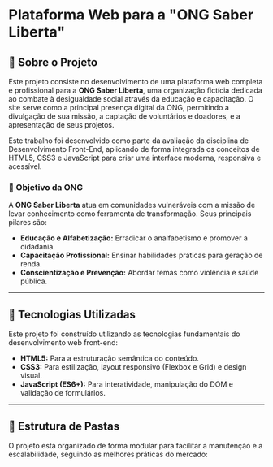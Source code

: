 # Plataforma Web para a "ONG Saber Liberta"

## 📖 Sobre o Projeto

Este projeto consiste no desenvolvimento de uma plataforma web completa e profissional para a **ONG Saber Liberta**, uma organização fictícia dedicada ao combate à desigualdade social através da educação e capacitação. O site serve como a principal presença digital da ONG, permitindo a divulgação de sua missão, a captação de voluntários e doadores, e a apresentação de seus projetos.

Este trabalho foi desenvolvido como parte da avaliação da disciplina de Desenvolvimento Front-End, aplicando de forma integrada os conceitos de HTML5, CSS3 e JavaScript para criar uma interface moderna, responsiva e acessível.

### 🎯 Objetivo da ONG

A **ONG Saber Liberta** atua em comunidades vulneráveis com a missão de levar conhecimento como ferramenta de transformação. Seus principais pilares são:
*   **Educação e Alfabetização:** Erradicar o analfabetismo e promover a cidadania.
*   **Capacitação Profissional:** Ensinar habilidades práticas para geração de renda.
*   **Conscientização e Prevenção:** Abordar temas como violência e saúde pública.

---

## 🚀 Tecnologias Utilizadas

Este projeto foi construído utilizando as tecnologias fundamentais do desenvolvimento web front-end:

*   **HTML5:** Para a estruturação semântica do conteúdo.
*   **CSS3:** Para estilização, layout responsivo (Flexbox e Grid) e design visual.
*   **JavaScript (ES6+):** Para interatividade, manipulação do DOM e validação de formulários.

---

## 📂 Estrutura de Pastas

O projeto está organizado de forma modular para facilitar a manutenção e a escalabilidade, seguindo as melhores práticas do mercado:

